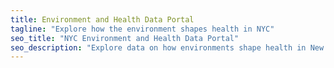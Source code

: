 ```yaml
---
title: Environment and Health Data Portal
tagline: "Explore how the environment shapes health in NYC"
seo_title: "NYC Environment and Health Data Portal"
seo_description: "Explore data on how environments shape health in New York City."
---
```

